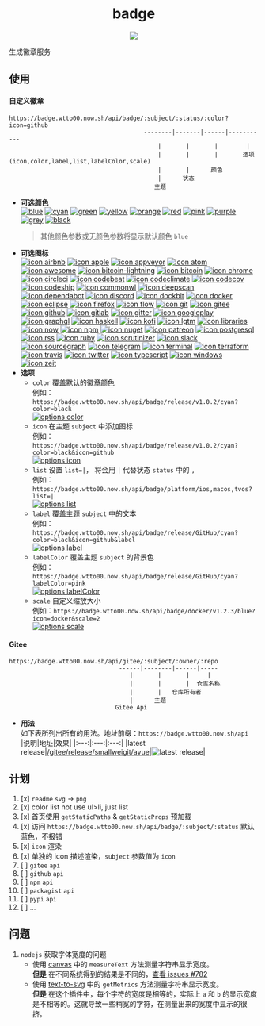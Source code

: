<h1 align="center">badge</h1>
<p align="center">
  <a href="https://github.com/wtto00/badge" target="_blank"><img src="https://badge.wtto00.now.sh/api/badge/release/GitHub/black?icon=github&label&scale=1.2" /></a>
</p>

生成徽章服务

## 使用

#### 自定义徽章

```
https://badge.wtto00.now.sh/api/badge/:subject/:status/:color?icon=github
                                      --------|-------|------|-----------
                                          |       |       |        |
                                          |       |       |       选项(icon,color,label,list,labelColor,scale)
                                          |       |      颜色
                                          |      状态
                                         主题
```

- **可选颜色**  
  [![blue](https://badge.wtto00.now.sh/api/badge/color/blue/blue "color blue")](https://badge.wtto00.now.sh/api/badge/color/blue/blue) [![cyan](https://badge.wtto00.now.sh/api/badge/color/cyan/cyan "color cyan")](https://badge.wtto00.now.sh/api/badge/color/cyan/cyan) [![green](https://badge.wtto00.now.sh/api/badge/color/green/green "color green")](https://badge.wtto00.now.sh/api/badge/color/green/green) [![yellow](https://badge.wtto00.now.sh/api/badge/color/yellow/yellow "color yellow")](https://badge.wtto00.now.sh/api/badge/color/yellow/yellow) [![orange](https://badge.wtto00.now.sh/api/badge/color/orange/orange "color orange")](https://badge.wtto00.now.sh/api/badge/color/orange/orange) [![red](https://badge.wtto00.now.sh/api/badge/color/red/red "color red")](https://badge.wtto00.now.sh/api/badge/color/red/red) [![pink](https://badge.wtto00.now.sh/api/badge/color/pink/pink "color pink")](https://badge.wtto00.now.sh/api/badge/color/pink/pink) [![purple](https://badge.wtto00.now.sh/api/badge/color/purple/purple "color purple")](https://badge.wtto00.now.sh/api/badge/color/purple/purple) [![grey](https://badge.wtto00.now.sh/api/badge/color/grey/grey "color grey")](https://badge.wtto00.now.sh/api/badge/color/grey/grey) [![black](https://badge.wtto00.now.sh/api/badge/color/black/black "color black")](https://badge.wtto00.now.sh/api/badge/color/black/black)
  > 其他颜色参数或无颜色参数将显示默认颜色 `blue`
- **可选图标**  
  [![icon airbnb](https://badge.wtto00.now.sh/api/badge/icon/airbnb?icon=airbnb&label "icon airbnb")](https://badge.wtto00.now.sh/api/badge/icon/airbnb?icon=airbnb&label) [![icon apple](https://badge.wtto00.now.sh/api/badge/icon/apple?icon=apple&label "icon apple")](https://badge.wtto00.now.sh/api/badge/icon/apple?icon=apple&label) [![icon appveyor](https://badge.wtto00.now.sh/api/badge/icon/appveyor?icon=appveyor&label "icon appveyor")](https://badge.wtto00.now.sh/api/badge/icon/appveyor?icon=appveyor&label) [![icon atom](https://badge.wtto00.now.sh/api/badge/icon/atom?icon=atom&label "icon atom")](https://badge.wtto00.now.sh/api/badge/icon/atom?icon=atom&label) [![icon awesome](https://badge.wtto00.now.sh/api/badge/icon/awesome?icon=awesome&label "icon awesome")](https://badge.wtto00.now.sh/api/badge/icon/awesome?icon=awesome&label) [![icon bitcoin-lightning](https://badge.wtto00.now.sh/api/badge/icon/bitcoin-lightning?icon=bitcoin-lightning&label "icon bitcoin-lightning")](https://badge.wtto00.now.sh/api/badge/icon/bitcoin-lightning?icon=bitcoin-lightning&label) [![icon bitcoin](https://badge.wtto00.now.sh/api/badge/icon/bitcoin?icon=bitcoin&label "icon bitcoin")](https://badge.wtto00.now.sh/api/badge/icon/bitcoin?icon=bitcoin&label) [![icon chrome](https://badge.wtto00.now.sh/api/badge/icon/chrome?icon=chrome&label "icon chrome")](https://badge.wtto00.now.sh/api/badge/icon/chrome?icon=chrome&label) [![icon circleci](https://badge.wtto00.now.sh/api/badge/icon/circleci?icon=circleci&label "icon circleci")](https://badge.wtto00.now.sh/api/badge/icon/circleci?icon=circleci&label) [![icon codebeat](https://badge.wtto00.now.sh/api/badge/icon/codebeat?icon=codebeat&label "icon codebeat")](https://badge.wtto00.now.sh/api/badge/icon/codebeat?icon=codebeat&label) [![icon codeclimate](https://badge.wtto00.now.sh/api/badge/icon/codeclimate?icon=codeclimate&label "icon codeclimate")](https://badge.wtto00.now.sh/api/badge/icon/codeclimate?icon=codeclimate&label) [![icon codecov](https://badge.wtto00.now.sh/api/badge/icon/codecov?icon=codecov&label "icon codecov")](https://badge.wtto00.now.sh/api/badge/icon/codecov?icon=codecov&label) [![icon codeship](https://badge.wtto00.now.sh/api/badge/icon/codeship?icon=codeship&label "icon codeship")](https://badge.wtto00.now.sh/api/badge/icon/codeship?icon=codeship&label) [![icon commonwl](https://badge.wtto00.now.sh/api/badge/icon/commonwl?icon=commonwl&label "icon commonwl")](https://badge.wtto00.now.sh/api/badge/icon/commonwl?icon=commonwl&label) [![icon deepscan](https://badge.wtto00.now.sh/api/badge/icon/deepscan?icon=deepscan&label "icon deepscan")](https://badge.wtto00.now.sh/api/badge/icon/deepscan?icon=deepscan&label) [![icon dependabot](https://badge.wtto00.now.sh/api/badge/icon/dependabot?icon=dependabot&label "icon dependabot")](https://badge.wtto00.now.sh/api/badge/icon/dependabot?icon=dependabot&label) [![icon discord](https://badge.wtto00.now.sh/api/badge/icon/discord?icon=discord&label "icon discord")](https://badge.wtto00.now.sh/api/badge/icon/discord?icon=discord&label) [![icon dockbit](https://badge.wtto00.now.sh/api/badge/icon/dockbit?icon=dockbit&label "icon dockbit")](https://badge.wtto00.now.sh/api/badge/icon/dockbit?icon=dockbit&label) [![icon docker](https://badge.wtto00.now.sh/api/badge/icon/docker?icon=docker&label "icon docker")](https://badge.wtto00.now.sh/api/badge/icon/docker?icon=docker&label) [![icon eclipse](https://badge.wtto00.now.sh/api/badge/icon/eclipse?icon=eclipse&label "icon eclipse")](https://badge.wtto00.now.sh/api/badge/icon/eclipse?icon=eclipse&label) [![icon firefox](https://badge.wtto00.now.sh/api/badge/icon/firefox?icon=firefox&label "icon firefox")](https://badge.wtto00.now.sh/api/badge/icon/firefox?icon=firefox&label) [![icon flow](https://badge.wtto00.now.sh/api/badge/icon/flow?icon=flow&label "icon flow")](https://badge.wtto00.now.sh/api/badge/icon/flow?icon=flow&label) [![icon git](https://badge.wtto00.now.sh/api/badge/icon/git?icon=git&label "icon git")](https://badge.wtto00.now.sh/api/badge/icon/git?icon=git&label) [![icon gitee](https://badge.wtto00.now.sh/api/badge/icon/gitee?icon=gitee&label "icon gitee")](https://badge.wtto00.now.sh/api/badge/icon/gitee?icon=gitee&label) [![icon github](https://badge.wtto00.now.sh/api/badge/icon/github?icon=github&label "icon github")](https://badge.wtto00.now.sh/api/badge/icon/github?icon=github&label) [![icon gitlab](https://badge.wtto00.now.sh/api/badge/icon/gitlab?icon=gitlab&label "icon gitlab")](https://badge.wtto00.now.sh/api/badge/icon/gitlab?icon=gitlab&label) [![icon gitter](https://badge.wtto00.now.sh/api/badge/icon/gitter?icon=gitter&label "icon gitter")](https://badge.wtto00.now.sh/api/badge/icon/gitter?icon=gitter&label) [![icon googleplay](https://badge.wtto00.now.sh/api/badge/icon/googleplay?icon=googleplay&label "icon googleplay")](https://badge.wtto00.now.sh/api/badge/icon/googleplay?icon=googleplay&label) [![icon graphql](https://badge.wtto00.now.sh/api/badge/icon/graphql?icon=graphql&label "icon graphql")](https://badge.wtto00.now.sh/api/badge/icon/graphql?icon=graphql&label) [![icon haskell](https://badge.wtto00.now.sh/api/badge/icon/haskell?icon=haskell&label "icon haskell")](https://badge.wtto00.now.sh/api/badge/icon/haskell?icon=haskell&label) [![icon kofi](https://badge.wtto00.now.sh/api/badge/icon/kofi?icon=kofi&label "icon kofi")](https://badge.wtto00.now.sh/api/badge/icon/kofi?icon=kofi&label) [![icon lgtm](https://badge.wtto00.now.sh/api/badge/icon/lgtm?icon=lgtm&label "icon lgtm")](https://badge.wtto00.now.sh/api/badge/icon/lgtm?icon=lgtm&label) [![icon libraries](https://badge.wtto00.now.sh/api/badge/icon/libraries?icon=libraries&label "icon libraries")](https://badge.wtto00.now.sh/api/badge/icon/libraries?icon=libraries&label) [![icon now](https://badge.wtto00.now.sh/api/badge/icon/now?icon=now&label "icon now")](https://badge.wtto00.now.sh/api/badge/icon/now?icon=now&label) [![icon npm](https://badge.wtto00.now.sh/api/badge/icon/npm?icon=npm&label "icon npm")](https://badge.wtto00.now.sh/api/badge/icon/npm?icon=npm&label) [![icon nuget](https://badge.wtto00.now.sh/api/badge/icon/nuget?icon=nuget&label "icon nuget")](https://badge.wtto00.now.sh/api/badge/icon/nuget?icon=nuget&label) [![icon patreon](https://badge.wtto00.now.sh/api/badge/icon/patreon?icon=patreon&label "icon patreon")](https://badge.wtto00.now.sh/api/badge/icon/patreon?icon=patreon&label) [![icon postgresql](https://badge.wtto00.now.sh/api/badge/icon/postgresql?icon=postgresql&label "icon postgresql")](https://badge.wtto00.now.sh/api/badge/icon/postgresql?icon=postgresql&label) [![icon rss](https://badge.wtto00.now.sh/api/badge/icon/rss?icon=rss&label "icon rss")](https://badge.wtto00.now.sh/api/badge/icon/rss?icon=rss&label) [![icon ruby](https://badge.wtto00.now.sh/api/badge/icon/ruby?icon=ruby&label "icon ruby")](https://badge.wtto00.now.sh/api/badge/icon/ruby?icon=ruby&label) [![icon scrutinizer](https://badge.wtto00.now.sh/api/badge/icon/scrutinizer?icon=scrutinizer&label "icon scrutinizer")](https://badge.wtto00.now.sh/api/badge/icon/scrutinizer?icon=scrutinizer&label) [![icon slack](https://badge.wtto00.now.sh/api/badge/icon/slack?icon=slack&label "icon slack")](https://badge.wtto00.now.sh/api/badge/icon/slack?icon=slack&label) [![icon sourcegraph](https://badge.wtto00.now.sh/api/badge/icon/sourcegraph?icon=sourcegraph&label "icon sourcegraph")](https://badge.wtto00.now.sh/api/badge/icon/sourcegraph?icon=sourcegraph&label) [![icon telegram](https://badge.wtto00.now.sh/api/badge/icon/telegram?icon=telegram&label "icon telegram")](https://badge.wtto00.now.sh/api/badge/icon/telegram?icon=telegram&label) [![icon terminal](https://badge.wtto00.now.sh/api/badge/icon/terminal?icon=terminal&label "icon terminal")](https://badge.wtto00.now.sh/api/badge/icon/terminal?icon=terminal&label) [![icon terraform](https://badge.wtto00.now.sh/api/badge/icon/terraform?icon=terraform&label "icon terraform")](https://badge.wtto00.now.sh/api/badge/icon/terraform?icon=terraform&label) [![icon travis](https://badge.wtto00.now.sh/api/badge/icon/travis?icon=travis&label "icon travis")](https://badge.wtto00.now.sh/api/badge/icon/travis?icon=travis&label) [![icon twitter](https://badge.wtto00.now.sh/api/badge/icon/twitter?icon=twitter&label "icon twitter")](https://badge.wtto00.now.sh/api/badge/icon/twitter?icon=twitter&label) [![icon typescript](https://badge.wtto00.now.sh/api/badge/icon/typescript?icon=typescript&label "icon typescript")](https://badge.wtto00.now.sh/api/badge/icon/typescript?icon=typescript&label) [![icon windows](https://badge.wtto00.now.sh/api/badge/icon/windows?icon=windows&label "icon windows")](https://badge.wtto00.now.sh/api/badge/icon/windows?icon=windows&label) [![icon zeit](https://badge.wtto00.now.sh/api/badge/icon/zeit?icon=zeit&label "icon zeit")](https://badge.wtto00.now.sh/api/badge/icon/zeit?icon=zeit&label)
- **选项**
  - `color` 覆盖默认的徽章颜色  
    例如：`https://badge.wtto00.now.sh/api/badge/release/v1.0.2/cyan?color=black`  
    [![options color](https://badge.wtto00.now.sh/api/badge/release/v1.0.2/cyan?color=black "options color")](https://badge.wtto00.now.sh/api/badge/release/v1.0.2/cyan?color=black)
  - `icon` 在主题 `subject` 中添加图标  
    例如：`https://badge.wtto00.now.sh/api/badge/release/v1.0.2/cyan?color=black&icon=github`  
    [![options icon](https://badge.wtto00.now.sh/api/badge/release/v1.0.2/cyan?color=black&icon=github "options icon")](https://badge.wtto00.now.sh/api/badge/release/v1.0.2/cyan?color=black&icon=github)
  - `list` 设置 `list=|`， 将会用 `|` 代替状态 `status` 中的 `,`  
    例如：`https://badge.wtto00.now.sh/api/badge/platform/ios,macos,tvos?list=|`  
    [![options list](https://badge.wtto00.now.sh/api/badge/platform/ios,macos,tvos?list=| "options label")](https://badge.wtto00.now.sh/api/badge/platform/ios,macos,tvos?list=|)
  - `label` 覆盖主题 `subject` 中的文本  
    例如：`https://badge.wtto00.now.sh/api/badge/release/GitHub/cyan?color=black&icon=github&label`  
    [![options label](https://badge.wtto00.now.sh/api/badge/release/GitHub/cyan?color=black&icon=github&label "options label")](https://badge.wtto00.now.sh/api/badge/icon/GitHub/black?icon=github&label)
  - `labelColor` 覆盖主题 `subject` 的背景色  
    例如：`https://badge.wtto00.now.sh/api/badge/release/GitHub/cyan?labelColor=pink`  
    [![options labelColor](https://badge.wtto00.now.sh/api/badge/release/GitHub/cyan?labelColor=pink "options labelColor")](https://badge.wtto00.now.sh/api/badge/release/GitHub/cyan?labelColor=pink)
  - `scale` 自定义缩放大小  
    例如：`https://badge.wtto00.now.sh/api/badge/docker/v1.2.3/blue?icon=docker&scale=2`  
    [![options scale](https://badge.wtto00.now.sh/api/badge/docker/v1.2.3/blue?icon=docker&scale=2 "options scale")](https://badge.wtto00.now.sh/api/badge/docker/v1.2.3/blue?icon=docker&scale=2)

#### Gitee

```
https://badge.wtto00.now.sh/api/gitee/:subject/:owner/:repo
                               ------|--------|------|-----
                                  |       |       |     |
                                  |       |       |  仓库名称
                                  |       |   仓库所有者
                                  |      主题
                              Gitee Api
```

- **用法**  
  如下表所列出所有的用法。地址前缀：`https://badge.wtto00.now.sh/api`  
  |说明|地址|效果|
  |:---:|:---:|:---:|
  |latest release|[/gitee/release/smallweigit/avue](https://badge.wtto00.now.sh/api/gitee/release/smallweigit/avue)|![latest release](https://badge.wtto00.now.sh/api/gitee/release/smallweigit/avue "latest release")|

## 计划

1. [x] `readme` `svg` → `png`
1. [x] color list not use ul>li, just list
1. [x] 首页使用 `getStaticPaths` & `getStaticProps` 预加载
1. [x] 访问 `https://badge.wtto00.now.sh/api/badge/:subject/:status` 默认蓝色，不报错
1. [x] `icon` 渲染
1. [x] 单独的 icon 描述渲染，`subject` 参数值为 `icon`
1. [ ] `gitee` `api`
1. [ ] `github` `api`
1. [ ] `npm` `api`
1. [ ] `packagist` `api`
1. [ ] `pypi` `api`
1. [ ] ...

## 问题

1. `nodejs` 获取字体宽度的问题
   - 使用 [canvas](https://www.npmjs.com/package/canvas#quick-example) 中的 `measureText` 方法测量字符串显示宽度。  
     **但是** 在不同系统得到的结果是不同的，[查看 issues #782](https://github.com/Automattic/node-canvas/issues/782)
   - 使用 [text-to-svg](https://www.npmjs.com/package/text-to-svg#texttosvggetmetricstext-option--) 中的 `getMetrics` 方法测量字符串显示宽度。  
     **但是** 在这个插件中，每个字符的宽度是相等的，实际上 `a` 和 `b` 的显示宽度是不相等的。这就导致一些稍宽的字符，在测量出来的宽度中显示的很挤。
